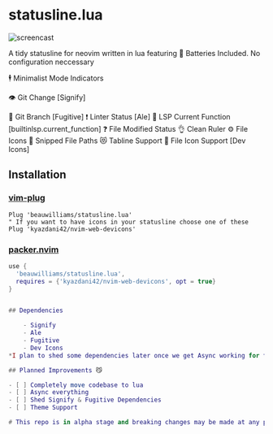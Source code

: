 # statusline.lua

![screencast](https://i.ibb.co/DM0pykL/op.gif)

A tidy statusline for neovim written in lua featuring
🔋 Batteries Included. No configuration neccessary

🕴  Minimalist Mode Indicators

👁  Git Change [Signify]

🌴 Git Branch [Fugitive]
❗️ Linter Status [Ale]
🔦 LSP Current Function [builtinlsp.current_function]
❓ File Modified Status
👌 Clean Ruler
⚙️  File Icons
🙌 Snipped File Paths
😻 Tabline Support
🚀 File Icon Support [Dev Icons]

## Installation
### [vim-plug](https://github.com/junegunn/vim-plug)
```vim
Plug 'beauwilliams/statusline.lua'
" If you want to have icons in your statusline choose one of these
Plug 'kyazdani42/nvim-web-devicons'
```
### [packer.nvim](https://github.com/wbthomason/packer.nvim)
```lua
use {
  'beauwilliams/statusline.lua',
  requires = {'kyazdani42/nvim-web-devicons', opt = true}
}


## Dependencies

    - Signify
    - Ale
    - Fugitive
    - Dev Icons
*I plan to shed some dependencies later once we get Async working for the Git Status & Git Branch (leaving this statusline with a total of 2 dependencies)*

## Planned Improvements 😼

- [ ] Completely move codebase to lua
- [ ] Async everything
- [ ] Shed Signify & Fugitive Dependencies
- [ ] Theme Support

# This repo is in alpha stage and breaking changes may be made at any point
